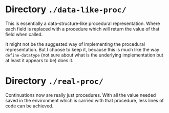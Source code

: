 # Directory `./data-like-proc/`

This is essentially a data-structure-like
procedural representation.
Where each field is replaced with a procedure
which will return the value of that field when called.

It might not be the suggested way of implementing
the procedural representation.
But I choose to keep it, because this is much like
the way `define-datatype` (not sure about
what is the underlying implementation
but at least it appears to be) does it.

# Directory `./real-proc/`

Continuations now are really just procedures.
With all the value needed saved in the environment
which is carried with that procedure,
less lines of code can be achieved.
